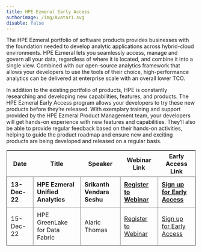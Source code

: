 ```yaml
---
title: HPE Ezmeral Early Access
authorimage: /img/Avatar1.svg
disable: false
---
```

The HPE Ezmeral portfolio of software products provides businesses with the foundation needed to develop analytic applications across hybrid-cloud environments. HPE Ezmeral lets you seamlessly access, manage and govern all your data, regardless of where it is located, and combine it into a single view. Combined with our open-source analytics framework that allows your developers to use the tools of their choice, high-performance analytics can be delivered at enterprise scale with an overall lower TCO.

In addition to the existing portfolio of products, HPE is constantly researching and developing new capabilities, features, and products. The HPE Ezmeral Early Access program allows your developers to try these new products before they’re released. With exemplary training and support provided by the HPE Ezmeral Product Management team, your developers will get hands-on experience with new features and capabilities. They’ll also be able to provide regular feedback based on their hands-on activities, helping to guide the product roadmap and ensure new and exciting products are being developed and released on a regular basis.   

<style>
table {
    display: block;
    width: max-content !important;
    max-width: 100%;
    overflow: auto;
     -webkit-box-shadow: none;
    -moz-box-shadow: none;
    box-shadow: none;
    border:1px solid grey;
}
td {
   -webkit-box-shadow: none;
    -moz-box-shadow: none;
    box-shadow: none;
    border:1px solid grey;
    text-align: left !important;
     font-weight: normal !important;
    padding: 10px !important;
}
thead tr:first-child td {
  -webkit-box-shadow: none;
  -moz-box-shadow: none;
  box-shadow: none;
  border:1px solid grey;
  text-align: center !important;
  padding: 20px !important;
  font-weight: bold !important;
}
</style>

| Date          | Title                             | Speaker                    | Webinar Link                                                                                            | Early Access Link                                                                             |
| ------------- | --------------------------------- | -------------------------- | ------------------------------------------------------------------------------------------------------- | --------------------------------------------------------------------------------------------- |
| **13-Dec-22** | **HPE Ezmeral Unified Analytics** | **Srikanth Vendara Seshu** | **[Register to Webinar](https://hpe.zoom.us/webinar/register/7516631596092/WN_qEWHxuucTa-UilEnOqmByg)** | **[Sign up for Early Access](https://connect.hpe.com/HPEEzmeralEarlyAccessUnifiedAnalytics)** |
| 15-Dec-22     | HPE GreenLake for Data Fabric     | Alaric Thomas              | [Register to Webinar](https://hpe.zoom.us/webinar/register/1016631597484/WN_xLR2ynonSi6SojUswkVmRw)     | [Sign up for Early Access](https://connect.hpe.com/HPEGreenLakeEarlyAccessDataFabric)         |
